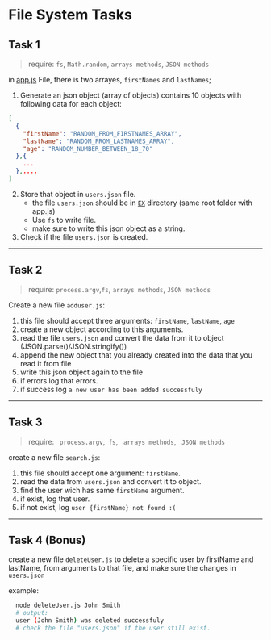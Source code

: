 # File System Tasks

## Task 1
> require: `fs`, `Math.random`, `arrays methods`, `JSON methods`


in [app.js](./app.js) File, there is two arrayes, `firstNames` and `lastNames`;

1. Generate an json object (array of objects) contains 10 objects with following data for each object:
  ```json
  [
    {
      "firstName": "RANDOM_FROM_FIRSTNAMES_ARRAY",
      "lastName": "RANDOM_FROM_LASTNAMES_ARRAY",
      "age": "RANDOM_NUMBER_BETWEEN_18_70"
    },{
      ...
    },....
  ]
  ```

2. Store that object in `users.json` file.
    - the file `users.json` should be in [`EX`](./) directory (same root folder with app.js)
    - Use `fs` to write file.
    - make sure to write this json object as a string.
3. Check if the file `users.json` is created.

<hr/>

## Task 2
> require: `process.argv`,`fs`, `arrays methods`, `JSON methods`

Create a new file `adduser.js`:
1. this file should accept three arguments: `firstName`, `lastName`, `age`
2. create a new object according to this arguments.
3. read the file `users.json` and convert the data from it to object (JSON.parse()/JSON.stringify())
4. append the new object that you already created into the data that you read it from file
5. write this json object again to the file
6. if errors log that errors.
7. if success log `a new user has been added successfuly`

<hr />

## Task 3

> require: ` process.argv`,` fs`, ` arrays methods`, ` JSON methods`

create a new file `search.js`:

1. this file should accept one argument: `firstName`.
2. read the data from `users.json` and convert it to object.
3. find the user wich has same `firstName` argument.
4. if exist, log that user.
5. if not exist, log `user {firstName} not found :(`


<hr />

## Task 4 (Bonus)
create a new file `deleteUser.js` to delete a specific user by firstName and lastName, from arguments to that file, and make sure the changes in `users.json`

example:
```bash
  node deleteUser.js John Smith
  # output:
  user (John Smith) was deleted successfuly
  # check the file "users.json" if the user still exist.
```